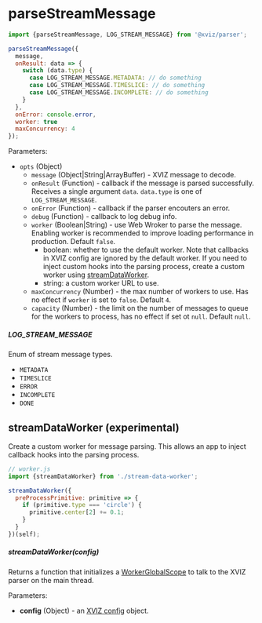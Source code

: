 # parseStreamMessage

```js
import {parseStreamMessage, LOG_STREAM_MESSAGE} from '@xviz/parser';

parseStreamMessage({
  message,
  onResult: data => {
    switch (data.type) {
      case LOG_STREAM_MESSAGE.METADATA: // do something
      case LOG_STREAM_MESSAGE.TIMESLICE: // do something
      case LOG_STREAM_MESSAGE.INCOMPLETE: // do something
    }
  },
  onError: console.error,
  worker: true
  maxConcurrency: 4
});
```

Parameters:

- `opts` (Object)
  - `message` (Object|String|ArrayBuffer) - XVIZ message to decode.
  - `onResult` (Function) - callback if the message is parsed successfully. Receives a single
    argument `data`. `data.type` is one of `LOG_STREAM_MESSAGE`.
  - `onError` (Function) - callback if the parser encouters an error.
  - `debug` (Function) - callback to log debug info.
  - `worker` (Boolean|String) - use Web Wroker to parse the message. Enabling worker is recommended
    to improve loading performance in production. Default `false`.
    - boolean: whether to use the default worker. Note that callbacks in XVIZ config are ignored by
      the default worker. If you need to inject custom hooks into the parsing process, create a
      custom worker using [streamDataWorker](#streamDataWorker-experimental).
    - string: a custom worker URL to use.
  - `maxConcurrency` (Number) - the max number of workers to use. Has no effect if `worker` is set
    to `false`. Default `4`.
  - `capacity` (Number) - the limit on the number of messages to queue for the workers to process,
    has no effect if set ot `null`. Default `null`.

##### LOG_STREAM_MESSAGE

Enum of stream message types.

- `METADATA`
- `TIMESLICE`
- `ERROR`
- `INCOMPLETE`
- `DONE`

## streamDataWorker (experimental)

Create a custom worker for message parsing. This allows an app to inject callback hooks into the
parsing process.

```js
// worker.js
import {streamDataWorker} from './stream-data-worker';

streamDataWorker({
  preProcessPrimitive: primitive => {
    if (primitive.type === 'circle') {
      primitive.center[2] += 0.1;
    }
  }
})(self);
```

##### streamDataWorker(config)

Returns a function that initializes a
[WorkerGlobalScope](https://developer.mozilla.org/en-US/docs/Web/API/WorkerGlobalScope) to talk to
the XVIZ parser on the main thread.

Parameters:

- **config** (Object) - an [XVIZ config](/docs/api-reference/xviz-configuration.md) object.
